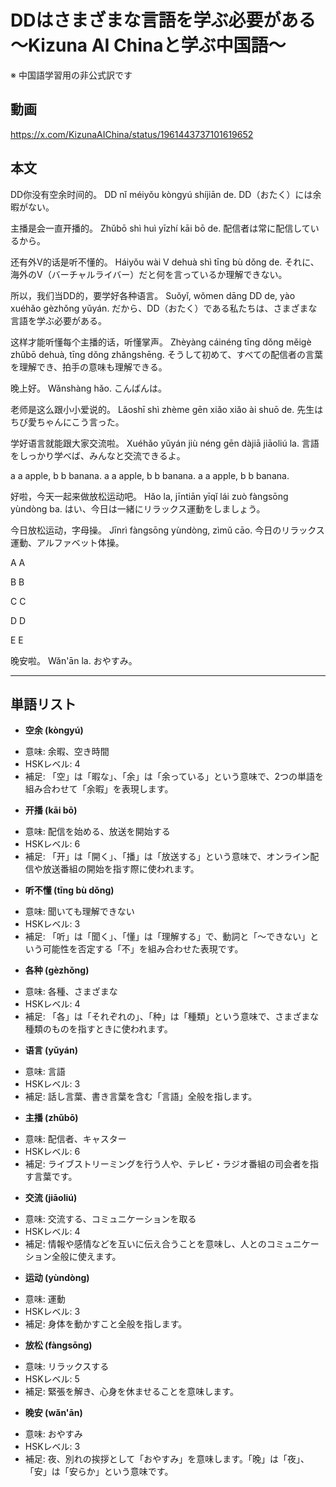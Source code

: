 # DDはさまざまな言語を学ぶ必要がある 〜Kizuna AI Chinaと学ぶ中国語〜
※ 中国語学習用の非公式訳です

## 動画
https://x.com/KizunaAIChina/status/1961443737101619652

## 本文

DD你没有空余时间的。
DD nǐ méiyǒu kòngyú shíjiān de.
DD（おたく）には余暇がない。

主播是会一直开播的。
Zhǔbō shì huì yīzhí kāi bō de.
配信者は常に配信しているから。

还有外V的话是听不懂的。
Háiyǒu wài V dehuà shì tīng bù dǒng de.
それに、海外のV（バーチャルライバー）だと何を言っているか理解できない。

所以，我们当DD的，要学好各种语言。
Suǒyǐ, wǒmen dāng DD de, yào xuéhǎo gèzhǒng yǔyán.
だから、DD（おたく）である私たちは、さまざまな言語を学ぶ必要がある。

这样才能听懂每个主播的话，听懂掌声。
Zhèyàng cáinéng tīng dǒng měigè zhǔbō dehuà, tīng dǒng zhǎngshēng.
そうして初めて、すべての配信者の言葉を理解でき、拍手の意味も理解できる。

晚上好。
Wǎnshàng hǎo.
こんばんは。

老师是这么跟小小爱说的。
Lǎoshī shì zhème gēn xiǎo xiǎo ài shuō de.
先生はちび愛ちゃんにこう言った。

学好语言就能跟大家交流啦。
Xuéhǎo yǔyán jiù néng gēn dàjiā jiāoliú la.
言語をしっかり学べば、みんなと交流できるよ。

a a apple, b b banana.
a a apple, b b banana.
a a apple, b b banana.

好啦，今天一起来做放松运动吧。
Hǎo la, jīntiān yīqǐ lái zuò fàngsōng yùndòng ba.
はい、今日は一緒にリラックス運動をしましょう。

今日放松运动，字母操。
Jīnrì fàngsōng yùndòng, zìmǔ cāo.
今日のリラックス運動、アルファベット体操。

A
A

B
B

C
C

D
D

E
E

晚安啦。
Wǎn'ān la.
おやすみ。

---

## 単語リスト

* **空余 (kòngyú)**
-   意味: 余暇、空き時間
-   HSKレベル: 4
-   補足: 「空」は「暇な」、「余」は「余っている」という意味で、2つの単語を組み合わせて「余暇」を表現します。

* **开播 (kāi bō)**
-   意味: 配信を始める、放送を開始する
-   HSKレベル: 6
-   補足: 「开」は「開く」、「播」は「放送する」という意味で、オンライン配信や放送番組の開始を指す際に使われます。

* **听不懂 (tīng bù dǒng)**
-   意味: 聞いても理解できない
-   HSKレベル: 3
-   補足: 「听」は「聞く」、「懂」は「理解する」で、動詞と「～できない」という可能性を否定する「不」を組み合わせた表現です。

* **各种 (gèzhǒng)**
-   意味: 各種、さまざまな
-   HSKレベル: 4
-   補足: 「各」は「それぞれの」、「种」は「種類」という意味で、さまざまな種類のものを指すときに使われます。

* **语言 (yǔyán)**
-   意味: 言語
-   HSKレベル: 3
-   補足: 話し言葉、書き言葉を含む「言語」全般を指します。

* **主播 (zhǔbō)**
-   意味: 配信者、キャスター
-   HSKレベル: 6
-   補足: ライブストリーミングを行う人や、テレビ・ラジオ番組の司会者を指す言葉です。

* **交流 (jiāoliú)**
-   意味: 交流する、コミュニケーションを取る
-   HSKレベル: 4
-   補足: 情報や感情などを互いに伝え合うことを意味し、人とのコミュニケーション全般に使えます。

* **运动 (yùndòng)**
-   意味: 運動
-   HSKレベル: 3
-   補足: 身体を動かすこと全般を指します。

* **放松 (fàngsōng)**
-   意味: リラックスする
-   HSKレベル: 5
-   補足: 緊張を解き、心身を休ませることを意味します。

* **晚安 (wǎn'ān)**
-   意味: おやすみ
-   HSKレベル: 3
-   補足: 夜、別れの挨拶として「おやすみ」を意味します。「晚」は「夜」、「安」は「安らか」という意味です。
